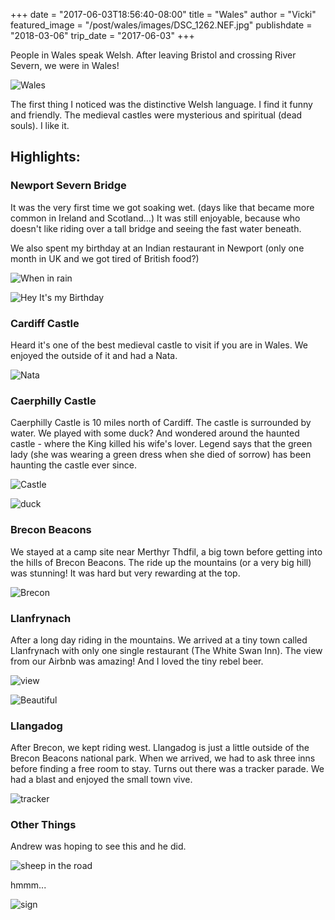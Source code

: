 +++
date = "2017-06-03T18:56:40-08:00"
title = "Wales"
author = "Vicki"
featured_image = "/post/wales/images/DSC_1262.NEF.jpg"
publishdate = "2018-03-06"
trip_date = "2017-06-03"
+++

People in Wales speak Welsh. After leaving Bristol and crossing River Severn, we were in Wales! <!--more-->

![Wales](images/Wales.png/)

The first thing I noticed was the distinctive Welsh language. I find it funny and friendly. The medieval castles were mysterious and spiritual (dead souls). I like it. 

## Highlights:

### Newport Severn Bridge

It was the very first time we got soaking wet. (days like that became more common in Ireland and Scotland…) It was still enjoyable, because who doesn't like riding over a tall bridge and seeing the fast water beneath. 

We also spent my birthday at an Indian restaurant in Newport (only one month in UK and we got tired of British food?)

![When in rain](images/IMG_0398.JPG/)

![Hey It's my Birthday](images/IMG_0404-COLLAGE.jpg/)

### Cardiff Castle

Heard it's one of the best medieval castle to visit if you are in Wales. We enjoyed the outside of it and had a Nata. 

![Nata](images/IMG_0417.JPG/)
### Caerphilly Castle 

Caerphilly Castle is 10 miles north of Cardiff. The castle is surrounded by water. We played with some duck? And wondered around the haunted castle - where the King killed his wife's lover. Legend says that the green lady (she was wearing a green dress when she died of sorrow) has been haunting the castle ever since. 

![Castle](images/DSC_1153.NEF.jpg/)

![duck](images/IMG_0452.JPG/)
### Brecon Beacons

We stayed at a camp site near Merthyr Thdfil, a big town before getting into the hills of Brecon Beacons. The ride up the mountains (or a very big hill) was stunning! It was hard but very rewarding at the top. 

![Brecon](images/DSC_1262.NEF.jpg/)
### Llanfrynach 

After a long day riding in the mountains. We arrived at a tiny town called Llanfrynach with only one single restaurant (The White Swan Inn). The view from our Airbnb was amazing! And I loved the tiny rebel beer.

![view](images/IMG_0499.JPG/)

![Beautiful](images/DSC_1252.NEF.jpg/)

### Llangadog

After Brecon, we kept riding west. Llangadog is just a little outside of the Brecon Beacons national park. When we arrived, we had to ask three inns before finding a free room to stay. Turns out there was a tracker parade. We had a blast and enjoyed the small town vive. 

![tracker](images/DSC_1263.NEF.jpg/)

### Other Things

Andrew was hoping to see this and he did. 

![sheep in the road](images/IMG_0507.JPG/)

hmmm...

![sign](images/IMG_0448.JPG/)
